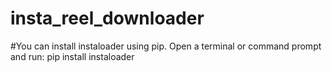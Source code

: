 # insta_reel_downloader
#You can install instaloader using pip. Open a terminal or command prompt and run:
pip install instaloader
